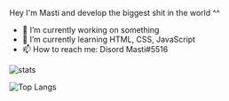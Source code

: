 Hey I'm Masti and develop the biggest shit in the world ^^

- 🔭 I’m currently working on something
- 🌱 I’m currently learning HTML, CSS, JavaScript
- 📫 How to reach me: Disord Masti#5516

![stats](https://github-readme-stats-theta-henna.vercel.app/api?username=mastidermast&show_icons=true&hide_border=true&hide_title=true&include_all_commits=true&count_private=true&bg_color=0d1117&text_color=f0f6fc&hide_border=true)

![Top Langs](https://github-readme-stats-theta-henna.vercel.app/api/top-langs/?username=mastidermast&layout=compact&hide=roff,python,shell&hide_title=true&bg_color=0d1117&text_color=f0f6fc&hide_border=true)
